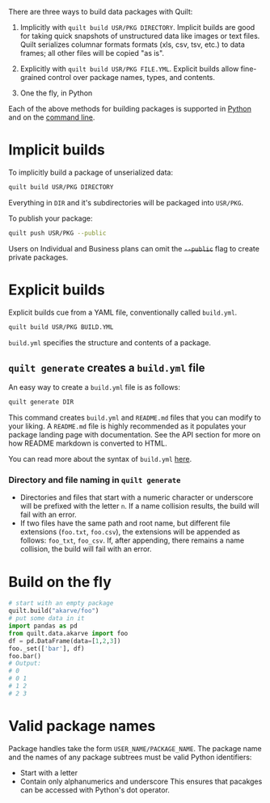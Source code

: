 There are three ways to build data packages with Quilt:

1. Implicitly with `quilt build USR/PKG DIRECTORY`. Implicit builds are good for taking quick snapshots of unstructured data like images or text files. Quilt serializes columnar formats formats (xls, csv, tsv, etc.) to data frames; all other files will be copied "as is".

1. Explicitly with `quilt build USR/PKG FILE.YML`. Explicit builds allow fine-grained control over package names, types, and contents.

1. One the fly, in Python

Each of the above methods for building packages is supported in [Python](./api.md) and on the [command line](./api.md).

# Implicit builds

To implicitly build a package of unserialized data:

```bash
quilt build USR/PKG DIRECTORY
```
Everything in `DIR` and it's subdirectories will be packaged into `USR/PKG`.

To publish your package:
```bash
quilt push USR/PKG --public
```
Users on Individual and Business plans can omit the ~~`--public`~~ flag to create private packages.

# Explicit builds

Explicit builds cue from a YAML file, conventionally called `build.yml`.

```bash
quilt build USR/PKG BUILD.YML
```

`build.yml` specifies the structure and contents of a package.

## `quilt generate` creates a `build.yml` file
An easy way to create a `build.yml` file is as follows:
```bash
quilt generate DIR
```
This command creates `build.yml` and `README.md` files that you can modify to your liking. A `README.md` file is highly recommended as it populates your package landing page with documentation. See the API section for more on how README markdown is converted to HTML.

You can read more about the syntax of `build.yml` [here](https://docs.quiltdata.com/buildyml.html).

### Directory and file naming in `quilt generate`
* Directories and files that start with a numeric character or underscore will be prefixed with the letter `n`. If a name collision results, the build will fail with an error.
* If two files have the same path and root name, but different file extensions (`foo.txt`, `foo.csv`), the extensions will be appended as follows: `foo_txt`, `foo_csv`. If, after appending, there remains a name collision, the build will fail with an error.

# Build on the fly
```python
# start with an empty package
quilt.build("akarve/foo")
# put some data in it
import pandas as pd
from quilt.data.akarve import foo
df = pd.DataFrame(data=[1,2,3])
foo._set(['bar'], df)
foo.bar()
# Output:
# 0
# 0	1
# 1	2
# 2	3
```

# Valid package names
Package handles take the form `USER_NAME/PACKAGE_NAME`. The package name and the names of any package subtrees must be valid Python identifiers:
* Start with a letter
* Contain only alphanumerics and underscore
This ensures that pacakges can be accessed with Python's dot operator.

